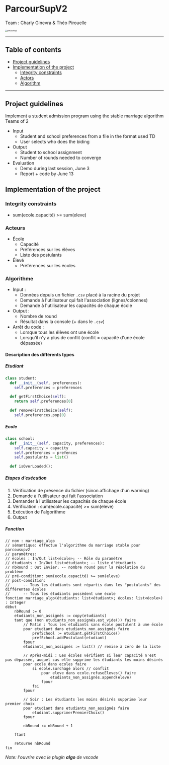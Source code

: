 # ParcourSupV2

Team : Charly Ginevra & Théo Pirouelle

<img src="https://upload.wikimedia.org/wikipedia/fr/thumb/d/dc/Logo_parcoursup.svg/langfr-250px-Logo_parcoursup.svg.png" alt="parcoursup" style="zoom:40%;" />

---

## Table of contents

- [Project guidelines](#project-guidelines)
- [Implementation of the project](#implementation-of-the-project)
  - [Integrity constraints](#integrity-constraints)
  - [Actors](#actors)
  - [Algorithm](#algorithm)

---

## Project guidelines
Implement a student admission program using the stable marriage algorithm
Teams of 2

- Input
  - Student and school preferences from a file in the format used TD
  - User selects who does the biding
- Output
  - Student to school assignment
  - Number of rounds needed to converge
- Evaluation
  - Demo during last session, June 3
  - Report + code by June 13



## Implementation of the project

### Integrity constraints

- sum(ecole.capacité) >= sum(eleve)

### Acteurs

- École
  - Capacité
  - Préférences sur les élèves
  - Liste des postulants
- Élevé
  - Préférences sur les écoles

### Algorithme

- Input :
  - Données depuis un fichier `.csv` placé à la racine du projet
  - Demande à l'utilisateur qui fait l'association (lignes/colonnes)
  - Demande à l'utilisateur les capacités de chaque école
- Output :
  - Nombre de round
  - Résultat dans la console (+ dans le `.csv`)
- Arrêt du code :
  - Lorsque tous les élèves ont une école
  - Lorsqu'il n'y a plus de conflit (conflit = capacité d'une école dépassée)

#### Description des différents types

##### Etudiant

```python
class student:
  def __init__(self, preferences):
    self.preferences = preferences

  def getFirstChoice(self):
    return self.preferences[0]

  def removeFirstChoice(self):
    self.preferences.pop(0)
```

##### Ecole
```python
class school:
  def __init__(self, capacity, preferences):
    self.capacity = capacity
    self.preferences = prefences
    self.postulants = list()

  def isOverLoaded():
```

##### Etapes d'exécution 

1. Vérification de présence du fichier (sinon affichage d'un warning)
2. Demande à l'utilisateur qui fait l'association
3. Demander à l'utilisateur les capacités de chaque école
4. Vérification : sum(ecole.capacité) >= sum(eleve)
5. Exécution de l'algorithme
6. Output

##### Fonction

```
// nom : marriage_algo
// sémantique: effectue l'algorithme du marriage stable pour parcousupv2
// paramètres:
// écoles : In/Out list<école>; -- Rôle du paramètre
// étudiants : In/Out list<étudiant>; -- liste d'étudiants
// nbRound : Out Envier; -- nombre round pour la résolution du problème
// pré-condition: sum(ecole.capacité) >= sum(eleve)
// post-condition: 
//      -- Tous les étudiants sont répartis dans les "postulants" des différentes écoles
//      -- Tous les étudiants possèdent une école
fonction marriage_algo(étudiants: list<étudiant>; écoles: list<école>) : Integer
début
    nbRound := 0
    etudiants_non_assignés := copy(etudiants)
    tant que (non etudiants_non_assignés.est_vide()) faire
        // Matin : Tous les etudiants sans école postulent à une école
        pour etudiant dans etudiants_non_assignés faire
            prefSchool := etudiant.getFirstChoice()
            prefSchool.addPostulant(etudiant)
        fpour
        etudiants_non_assignés := list() // remise à zéro de la liste

        // Après-midi : Les écoles vérifient si leur capacité n'est pas dépassée, auquel cas elle supprime les étudiants les moins désirés
        pour ecole dans ecoles faire
            si ecole.surchagé alors // conflit
                pour eleve dans ecole.refuseEleves() faire
                    etudiants_non_assignés.append(eleve)
                fpour
            fsi
        fpour

        // Soir : Les étudiants les moins désirés supprime leur premier choix
        pour etudiant dans etudiants_non_assignés faire
            etudiant.supprimerPremierChoix()
        fpour

        nbRound := nbRound + 1
        
    ftant
        
    retourne nbRound
fin
```

*Note: l'ouvrire avec le plugin **algo** de vscode*
